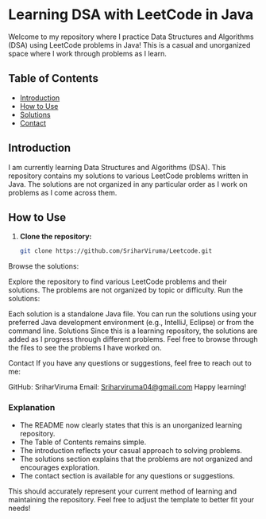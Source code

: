 # Learning DSA with LeetCode in Java

Welcome to my repository where I practice Data Structures and Algorithms (DSA) using LeetCode problems in Java! This is a casual and unorganized space where I work through problems as I learn.

## Table of Contents

- [Introduction](#introduction)
- [How to Use](#how-to-use)
- [Solutions](#solutions)
- [Contact](#contact)

## Introduction

I am currently learning Data Structures and Algorithms (DSA). This repository contains my solutions to various LeetCode problems written in Java. The solutions are not organized in any particular order as I work on problems as I come across them.

## How to Use

1. **Clone the repository:**
   ```bash
   git clone https://github.com/SriharViruma/Leetcode.git
Browse the solutions:

Explore the repository to find various LeetCode problems and their solutions. The problems are not organized by topic or difficulty.
Run the solutions:

Each solution is a standalone Java file. You can run the solutions using your preferred Java development environment (e.g., IntelliJ, Eclipse) or from the command line.
Solutions
Since this is a learning repository, the solutions are added as I progress through different problems. Feel free to browse through the files to see the problems I have worked on.

Contact
If you have any questions or suggestions, feel free to reach out to me:

GitHub: SriharViruma
Email: Sriharviruma04@gmail.com
Happy learning!



### Explanation

- The README now clearly states that this is an unorganized learning repository.
- The Table of Contents remains simple.
- The introduction reflects your casual approach to solving problems.
- The solutions section explains that the problems are not organized and encourages exploration.
- The contact section is available for any questions or suggestions.

This should accurately represent your current method of learning and maintaining the repository. Feel free to adjust the template to better fit your needs!
